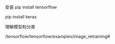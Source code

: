 安装
pip install tensorflow

pip install keras


理解模型和分类

/tensorflow/tensorflow/examples/image_retraining#
